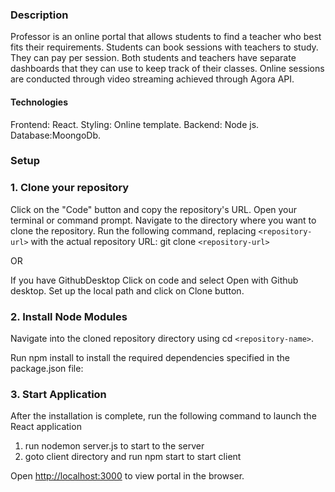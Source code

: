 ### Description

Professor is an online portal that allows students to find a teacher who best fits their requirements. Students can book sessions with teachers to study. They can pay per session. Both students and teachers have separate dashboards that they can use to keep track of their classes. Online sessions are conducted through video streaming achieved through Agora API.

#### Technologies

Frontend: React.
Styling: Online template.
Backend: Node js.
Database:MoongoDb.

### Setup

### 1. Clone your repository

Click on the "Code" button and copy the repository's URL.
Open your terminal or command prompt.
Navigate to the directory where you want to clone the repository.
Run the following command, replacing `<repository-url>` with the actual repository URL:
git clone `<repository-url>`

OR

If you have GithubDesktop
Click on code and select Open with Github desktop.
Set up the local path and click on Clone button.

### 2. Install Node Modules

Navigate into the cloned repository directory using cd `<repository-name>`.

Run npm install to install the required dependencies specified in the package.json file:

### 3. Start Application

After the installation is complete, run the following command to launch the React application

1. run nodemon server.js to start to the server
2. goto client directory and run npm start to start client

Open [http://localhost:3000](http://localhost:3000) to view portal in the browser.
